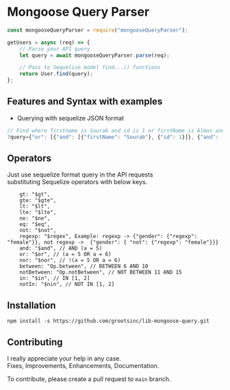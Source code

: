 # Mongoose Query Parser

```js
const mongooseQueryParser = require("mongooseQueryParser");

getUsers = async (req) => {
	// Parse your API query
	let query = await mongooseQueryParser.parse(req);

	// Pass to Sequelize model find...() functions
	return User.find(query);
};
```

## Features and Syntax with examples

-   Querying with sequelize JSON format

```js
// Find where firstname is Sourab and id is 1 or firstName is Almas and id is 2
?query={"or": [{"and": [{"firstName": "Sourab"}, {"id": 1}]}, {"and": [{"firstName": "Almas"}, {"id": 2}]}]}
```

## Operators

Just use sequelize format query in the API requests  
substituting Sequelize operators with below keys.

```
	gt: "$gt",
	gte: "$gte",
	lt: "$lt",
	lte: "$lte",
	ne: "$ne",
	eq: "$eq",
	not: "$not",
	regexp: "$regex", Example: regexp -> {"gender": {"regexp": "female"}}, not regexp ->  {"gender": { "not": {"regexp": "female"}}} 
	and: "$and", // AND (a = 5)
	or: "$or", // (a = 5 OR a = 6)
	nor: "$nor", // !(a = 5 OR a = 6)
	between: "Op.between", // BETWEEN 6 AND 10
	notBetween: "Op.notBetween", // NOT BETWEEN 11 AND 15
	in: "$in", // IN [1, 2]
	notIn: "$nin", // NOT IN [1, 2]
```

## Installation

```
npm install -s https://github.com/grootsinc/lib-mongoose-query.git
```

## Contributing

I really appreciate your help in any case.  
Fixes, Improvements, Enhancements, Documentation.

To contribute, please create a pull request to `main` branch.
